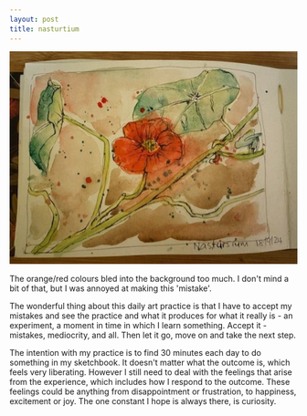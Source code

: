 ```yaml
---
layout: post
title: nasturtium
---
```

![Github Image](/images/nasturtium.jpg)

The orange/red colours bled into the background too much. I don't mind a bit of that, but I was annoyed at making this 'mistake'. 

The wonderful thing about this daily art practice is that I have to accept my mistakes and see the practice and what it produces for what it really is - an experiment, a moment in time in which I learn something.  Accept it -  mistakes, mediocrity, and all.  Then let it go, move on and take the next step. 

The intention with my practice is to find 30 minutes each day to do something in my sketchbook. It doesn't matter what the outcome is, which feels very liberating. However I still need to deal with the feelings that arise from the experience, which includes how I respond to the outcome. These feelings could be anything from disappointment or frustration, to happiness, excitement or joy. The one constant I hope is always there, is curiosity.

 

